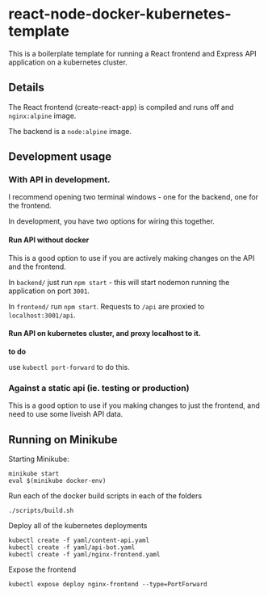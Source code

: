 # react-node-docker-kubernetes-template

This is a boilerplate template for running a React frontend and Express API application on a kubernetes cluster.

## Details

The React frontend (create-react-app) is compiled and runs off and `nginx:alpine` image.

The backend is a `node:alpine` image.

## Development usage

### With API in development.

I recommend opening two terminal windows - one for the backend, one for the frontend.

In development, you have two options for wiring this together.

#### Run API without docker

This is a good option to use if you are actively making changes on the API and the frontend.

In `backend/` just run `npm start` - this will start nodemon running the application on port `3001`.

In `frontend/` run `npm start`. Requests to `/api` are proxied to `localhost:3001/api`.

#### Run API on kubernetes cluster, and proxy localhost to it.

**to do**

use `kubectl port-forward` to do this.

### Against a static api (ie. testing or production)

This is a good option to use if you making changes to just the frontend, and need to use some liveish API data.

## Running on Minikube

Starting Minikube:

```
minikube start
eval $(minikube docker-env)
```

Run each of the docker build scripts in each of the folders

```
./scripts/build.sh
```

Deploy all of the kubernetes deployments

```
kubectl create -f yaml/content-api.yaml
kubectl create -f yaml/api-bot.yaml
kubectl create -f yaml/nginx-frontend.yaml
```

Expose the frontend

```
kubectl expose deploy nginx-frontend --type=PortForward
```

